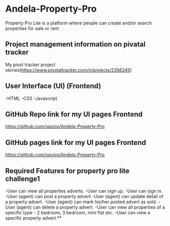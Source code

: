 # Andela-Property-Pro
Property Pro Lite is a platform where people can create and/or search properties for sale or rent

## Project management information on pivatal tracker

My pivot tracker project stories(https://www.pivotaltracker.com/n/projects/2356245)


## User Interface (UI) (Frontend)

-HTML
-CSS
-Javascript

## GitHub Repo link for my UI pages Frontend

https://github.com/xavioo/Andela-Property-Pro

## GitHub pages link for my UI pages Frontend

https://github.com/xavioo/Andela-Property-Pro

## Required Features for property pro lite challenge1

-User can view all properties adverts.
-User can sign up.
-User can sign in.
-User (agent) can post a property advert
-User (agent) can update detail of a property advert.
-User (agent) can mark his/her posted advert as sold.
-User (agent) can delete a property advert.
-User can view all properties of a specific type - 2 bedroom, 3 bedroom, mini flat etc.
-User can view a specific property advert.**











